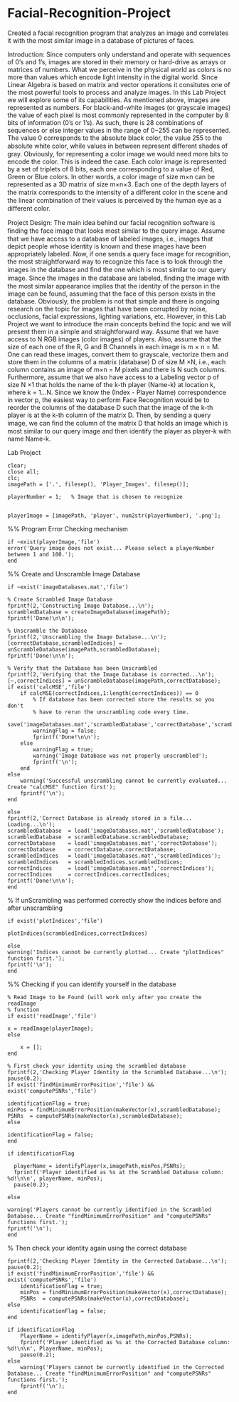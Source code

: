 # Facial-Recognition-Project
Created a facial recognition program that analyzes an image and correlates it with the most similar image in a database of pictures of faces.

Introduction: Since computers only understand and operate with sequences of 0’s and 1’s, images are stored in their memory or hard-drive as arrays or matrices of numbers. What we perceive in the physical world as colors is no more than values which encode light intensity in the digital world. Since Linear Algebra is based on matrix and vector operations it consitutes one of the most powerful tools to process and analyze images. In this Lab Project we will explore some of its capabilities. As mentioned above, images are represented as numbers. For black-and-white images (or grayscale images) the value of each pixel is most commonly represented in the computer by 8 bits of information (0’s or 1’s). As such, there is 28 combinations of sequences or else integer values in the range of 0−255 can be represented. The value 0 corresponds to the absolute black color, the value 255 to the absolute white color, while values in between represent diﬀerent shades of gray. Obviously, for representing a color image we would need more bits to encode the color. This is indeed the case. Each color image is represented by a set of triplets of 8 bits, each one corresponding to a value of Red, Green or Blue colors. In other words, a color image of size m×n can be represented as a 3D matrix of size m×n×3. Each one of the depth layers of the matrix corresponds to the intensity of a diﬀerent color in the scene and the linear combination of their values is perceived by the human eye as a diﬀerent color. 

Project Design: The main idea behind our facial recognition software is ﬁnding the face image that looks most similar to the query image. Assume that we have access to a database of labeled images, i.e., images that depict people whose identity is known and these images have been appropriately labeled. Now, if one sends a query face image for recognition, the most straightforward way to recognize this face is to look through the images in the database and ﬁnd the one which is most similar to our query image. Since the images in the database are labeled, ﬁnding the image with the most similar appearance implies that the identity of the person in the image can be found, assuming that the face of this person exists in the database. Obviously, the problem is not that simple and there is ongoing research on the topic for images that have been corrupted by noise, occlusions, facial expressions, lighting variations, etc. However, in this Lab Project we want to introduce the main concepts behind the topic and we will present them in a simple and straightforward way. Assume that we have access to N RGB images (color images) of players. Also, assume that the size of each one of the R, G and B Channels in each image is m × n = M. One can read these images, convert them to grayscale, vectorize them and store them in the columns of a matrix (database) D of size M ×N, i.e., each column contains an image of m×n = M pixels and there is N such columns. Furthermore, assume that we also have access to a Labeling vector p of size N ×1 that holds the name of the k-th player (Name-k) at location k, where k = 1...N. Since we know the (Index - Player Name) correspondence in vector p, the easiest way to perform Face Recognition would be to reorder the columns of the database D such that the image of the k-th player is at the k-th column of the matrix D. Then, by sending a query image, we can ﬁnd the column of the matrix D that holds an image which is most similar to our query image and then identify the player as player-k with name Name-k.

Lab Project

    clear; 
    close all; 
    clc;
    imagePath = ['.', filesep(), 'Player_Images', filesep()];

    playerNumber = 1;   % Image that is chosen to recognize
                  

    playerImage = [imagePath, 'player', num2str(playerNumber), '.png'];

%% Program Error Checking mechanism 

    if ~exist(playerImage,'file') 
    error('Query image does not exist... Please select a playerNumber between 1 and 100.');
    end

%% Create and Unscramble Image Database

    if ~exist('imageDatabases.mat','file')

    % Create Scrambled Image Database
    fprintf(2,'Constructing Image Database...\n');
    scrambledDatabase = createImageDatabase(imagePath);
    fprintf('Done!\n\n');
    
    % Unscramble the Database
    fprintf(2,'Unscrambling the Image Database...\n');
    [correctDatabase,scrambledIndices] = unScrambleDatabase(imagePath,scrambledDatabase);
    fprintf('Done!\n\n');
    
    % Verify that the Database has been Unscrambled
    fprintf(2,'Verifying that the Image Database is corrected...\n');
    [~,correctIndices] = unScrambleDatabase(imagePath,correctDatabase);
    if exist('calcMSE','file')
        if calcMSE(correctIndices,1:length(correctIndices)) == 0
            % If database has been corrected store the results so you don't
            % have to rerun the unscrambling code every time.
            save('imageDatabases.mat','scrambledDatabase','correctDatabase','scrambledIndices','correctIndices');
            warningFlag = false;
            fprintf('Done!\n\n');
        else
            warningFlag = true;
            warning('Image Database was not properly unscrambled');
            fprintf('\n');
        end
    else
        warning('Successful unscrambling cannot be currently evaluated... Create "calcMSE" function first');
        fprintf('\n');
    end
    
    else 
    fprintf(2,'Correct Database is already stored in a file... Loading...\n');
    scrambledDatabase  = load('imageDatabases.mat','scrambledDatabase');
    scrambledDatabase  = scrambledDatabase.scrambledDatabase;
    correctDatabase    = load('imageDatabases.mat','correctDatabase');
    correctDatabase    = correctDatabase.correctDatabase;
    scrambledIndices   = load('imageDatabases.mat','scrambledIndices');
    scrambledIndices   = scrambledIndices.scrambledIndices;
    correctIndices     = load('imageDatabases.mat','correctIndices');
    correctIndices     = correctIndices.correctIndices;
    fprintf('Done!\n\n');
    end

% If unScrambling was performed correctly show the indices before and after unscrambling

    
    if exist('plotIndices','file')

    plotIndices(scrambledIndices,correctIndices)
    
    else
    warning('Indices cannot be currently plotted... Create "plotIndices" function first.');
    fprintf('\n');
    end


%% Checking if you can identify yourself in the database

    % Read Image to be Found (will work only after you create the readImage
    % function
    if exist('readImage','file')

    x = readImage(playerImage);
    else

        x = [];
    end

    % First check your identity using the scrambled database
    fprintf(2,'Checking Player Identity in the Scrambled Database...\n'); pause(0.2);
    if exist('findMinimumErrorPosition','file') && exist('computePSNRs','file')

    identificationFlag = true;
    minPos = findMinimumErrorPosition(makeVector(x),scrambledDatabase);
    PSNRs  = computePSNRs(makeVector(x),scrambledDatabase);
    else

    identificationFlag = false;
    end

    if identificationFlag

      playerName = identifyPlayer(x,imagePath,minPos,PSNRs);
      fprintf('Player identified as %s at the Scrambled Database column: %d!\n\n', playerName, minPos);
      pause(0.2);
      
    else

    warning('Players cannot be currently identified in the Scrambled Database... Create "findMinimumErrorPosition" and "computePSNRs" functions first.');
    fprintf('\n');
    end

% Then check your identity again using the correct database

    fprintf(2,'Checking Player Identity in the Corrected Database...\n'); pause(0.2);
    if exist('findMinimumErrorPosition','file') && exist('computePSNRs','file')
        identificationFlag = true;
        minPos = findMinimumErrorPosition(makeVector(x),correctDatabase);
        PSNRs  = computePSNRs(makeVector(x),correctDatabase);
    else
        identificationFlag = false;
    end

    if identificationFlag
        PlayerName = identifyPlayer(x,imagePath,minPos,PSNRs);
        fprintf('Player identified as %s at the Corrected Database column: %d!\n\n', PlayerName, minPos);
        pause(0.2);
    else
        warning('Players cannot be currently identified in the Corrected Database... Create "findMinimumErrorPosition" and "computePSNRs" functions first.');
        fprintf('\n');
    end

